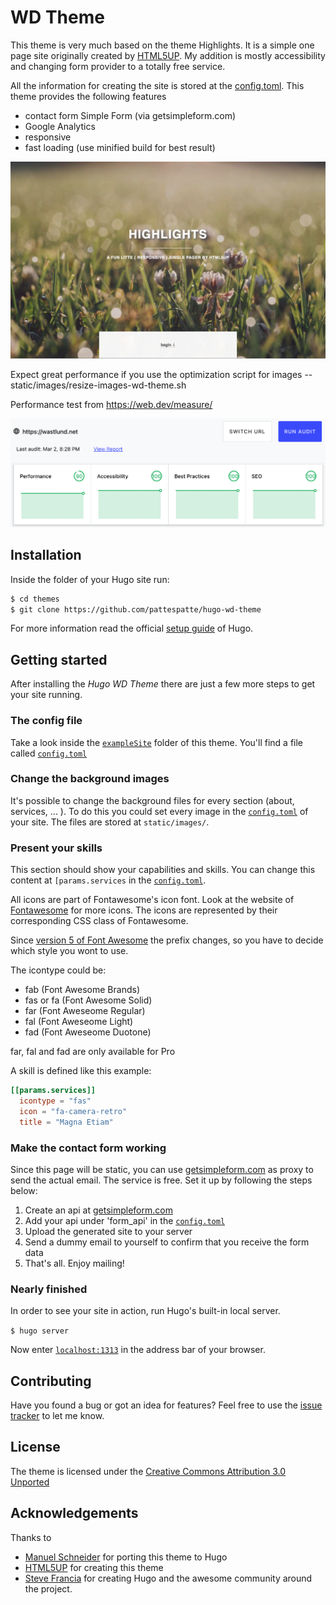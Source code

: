 # WD Theme

This theme is very much based on the theme Highlights. It is a simple one page site originally created by [HTML5UP](http://html5up.net). My addition is mostly accessibility and changing form provider to a totally free service.

All the information for creating the site is stored at the [config.toml](https://raw.githubusercontent.com/pattespatte/hugo-wd-theme/master/exampleSite/config.toml).
This theme provides the following features

- contact form Simple Form (via getsimpleform.com)
- Google Analytics
- responsive
- fast loading (use minified build for best result)

![Hugo WD Theme screenshot](https://raw.githubusercontent.com/pattespatte/hugo-wd-theme/master/images/screenshot.png)

Expect great performance if you use the optimization script for images -- static/images/resize-images-wd-theme.sh

Performance test from https://web.dev/measure/

![PageSpeed on wastlund.net](images/web-dev--wastlund-net--2021-03-02--20-29-13.png)
## Installation

Inside the folder of your Hugo site run:

```bash
$ cd themes
$ git clone https://github.com/pattespatte/hugo-wd-theme
```

For more information read the official [setup guide](//gohugo.io/overview/installing/) of Hugo.

## Getting started

After installing the _Hugo WD Theme_ there are just a few more steps to get your site running.

### The config file

Take a look inside the [`exampleSite`](//github.com/pattespatte/hugo-wd-theme/tree/master/exampleSite) folder of this theme. You'll find a file called [`config.toml`](//github.com/pattespatte/hugo-wd-theme/tree/master/exampleSite/config.toml)

### Change the background images

It's possible to change the background files for every section (about, services, ... ). To do this you could set every image in the [`config.toml`](//github.com/pattespatte/hugo-wd-theme/tree/master/exampleSite/config.toml) of your site. The files are stored at `static/images/`.

### Present your skills

This section should show your capabilities and skills. You can change this content at `[params.services` in the [`config.toml`](//github.com/pattespatte/hugo-wd-theme/tree/master/exampleSite/config.toml).

All icons are part of Fontawesome's icon font. Look at the website of [Fontawesome](//fortawesome.github.io/Font-Awesome/icons/) for more icons. The icons are represented by their corresponding CSS class of Fontawesome.

Since [version 5 of Font Awesome](https://fontawesome.com/how-to-use/on-the-web/setup/upgrading-from-version-4) the prefix changes, so you have to decide which style you wont to use.

The icontype could be:

- fab (Font Awesome Brands)
- fas or fa (Font Awesome Solid)
- far (Font Aweseome Regular)
- fal (Font Aweseome Light)
- fad (Font Aweseome Duotone)

far, fal and fad are only available for Pro

A skill is defined like this example:

```toml
[[params.services]]
  icontype = "fas"
  icon = "fa-camera-retro"
  title = "Magna Etiam"
```

### Make the contact form working

Since this page will be static, you can use [getsimpleform.com](//getsimpleform.com/) as proxy to send the actual email. The service is free. Set it up by following the steps below:

1. Create an api at [getsimpleform.com](//getsimpleform.com)
2. Add your api under 'form_api' in the [`config.toml`](//github.com/pattespatte/hugo-wd-theme/tree/master/exampleSite/config.toml)
3. Upload the generated site to your server
4. Send a dummy email to yourself to confirm that you receive the form data
5. That's all. Enjoy mailing!

### Nearly finished

In order to see your site in action, run Hugo's built-in local server.

`$ hugo server`

Now enter [`localhost:1313`](http://localhost:1313) in the address bar of your browser.

## Contributing

Have you found a bug or got an idea for features? Feel free to use the [issue tracker](//github.com/pattespatte/hugo-wd-theme/issues) to let me know.

## License

The theme is licensed under the [Creative Commons Attribution 3.0 Unported](https://creativecommons.org/licenses/by/3.0/)

## Acknowledgements

Thanks to

- [Manuel Schneider](https://github.com/schmanat) for porting this theme to Hugo
- [HTML5UP](http://html5up.net) for creating this theme
- [Steve Francia](//github.com/spf13) for creating Hugo and the awesome community around the project.
